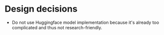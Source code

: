 # Design decisions

* Do not use Huggingface model implementation because it's already too complicated and thus not research-friendly.